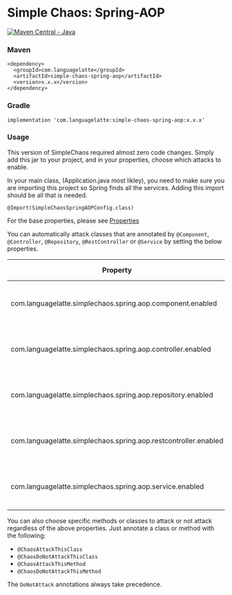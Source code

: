 # Simple Chaos: Spring-AOP

[![Maven Central - Java](https://maven-badges.herokuapp.com/maven-central/com.languagelatte/simple-chaos/badge.svg?style=plastic)](https://maven-badges.herokuapp.com/maven-central/com.languagelatte/simple-chaos-spring-aop)

### Maven
```
<dependency>
  <groupId>com.languagelatte</groupId>
  <artifactId>simple-chaos-spring-aop</artifactId>
  <version>x.x.x</version>
</dependency>
```

### Gradle
```
implementation 'com.languagelatte:simple-chaos-spring-aop:x.x.x'
```

### Usage

This version of SimpleChaos required almost zero code changes. Simply add this jar to your project, and in your properties, choose which attacks to enable. 

In your main class, (Application.java most likley), you need to make sure you are importing this project so Spring finds all the services. Adding this import should be all that is needed. 

```
@Import(SimpleChaosSpringAOPConfig.class)
```

For the base properties, please see [Properties](../java/README.md)

You can automatically attack classes that are annotated by `@Component`, `@Controller`, `@Repository`, `@RestController` or `@Service` by setting the below properties.

| Property                                                        | Default Value | Notes                                                             |
|-----------------------------------------------------------------|---------------|-------------------------------------------------------------------|
| com.languagelatte.simplechaos.spring.aop.component.enabled      | false         | Should public methods in classes with @Component be attacked      |
| com.languagelatte.simplechaos.spring.aop.controller.enabled     | false         | Should public methods in classes with @Controller be attacked     |
| com.languagelatte.simplechaos.spring.aop.repository.enabled     | false         | Should public methods in classes with @Repository be attacked     |
| com.languagelatte.simplechaos.spring.aop.restcontroller.enabled | false         | Should public methods in classes with @RestController be attacked |
| com.languagelatte.simplechaos.spring.aop.service.enabled        | false         | Should public methods in classes with @Service be attacked        |

You can also choose specific methods or classes to attack or not attack regardless of the above properties. Just annotate a class or method with the following:

* `@ChaosAttackThisClass`
* `@ChaosDoNotAttackThisClass`
* `@ChaosAttackThisMethod`
* `@ChaosDoNotAttackThisMethod`

The `DoNotAttack` annotations always take precedence. 